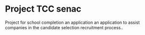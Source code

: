 # Project TCC senac

Project for school completion an application an application to assist companies in the candidate selection recruitment process..
